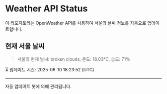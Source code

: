 
# Weather API Status

이 리포지토리는 OpenWeather API를 사용하여 서울의 날씨 정보를 자동으로 업데이트합니다.

## 현재 서울 날씨
> 서울의 현재 날씨: broken clouds, 온도: 18.03°C, 습도: 71%

⏳ 업데이트 시간: 2025-06-10 18:23:52 (UTC)

---
자동 업데이트 봇에 의해 관리됩니다.
